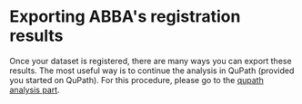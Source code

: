 # Exporting ABBA's registration results

Once your dataset is registered, there are many ways you can export these results. The most useful way is to continue the analysis in QuPath (provided you started on QuPath). For this procedure, please go to the [qupath analysis part](qupath_analysis.md).